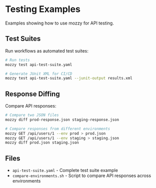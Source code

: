 # Testing Examples

Examples showing how to use mozzy for API testing.

## Test Suites

Run workflows as automated test suites:

```bash
# Run tests
mozzy test api-test-suite.yaml

# Generate JUnit XML for CI/CD
mozzy test api-test-suite.yaml --junit-output results.xml
```

## Response Diffing

Compare API responses:

```bash
# Compare two JSON files
mozzy diff prod-response.json staging-response.json

# Compare responses from different environments
mozzy GET /api/users/1 --env prod > prod.json
mozzy GET /api/users/1 --env staging > staging.json
mozzy diff prod.json staging.json
```

## Files

- `api-test-suite.yaml` - Complete test suite example
- `compare-environments.sh` - Script to compare API responses across environments

